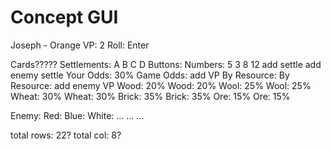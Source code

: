 # Concept GUI

Joseph - Orange                             VP: 2         Roll: Enter

Cards?????
Settlements: A B C D                                      Buttons:
Numbers: 5 3 8 12                                           add settle
                                                            add enemy settle
Your Odds: 30%                        Game Odds:            add VP
By Resource:                        By Resource:            add enemy VP
  Wood: 20%                        Wood: 20%
  Wool: 25%                        Wool: 25%
  Wheat: 30%                        Wheat: 30%
  Brick: 35%                        Brick: 35%
  Ore: 15%                        Ore: 15%

Enemy:
Red:            Blue:       White:
...             ...         ...




total rows: 22?
total col: 8?
